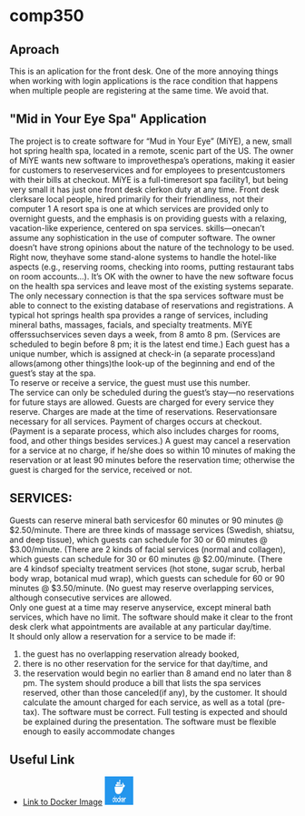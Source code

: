 # comp350
## Aproach
This is an aplication for the front desk. 
One of the more annoying things when working with login applications is the race condition that happens when multiple people are registering at the same time. 
We avoid that.

## "Mid in Your Eye Spa" Application

The project is to create software for “Mud in Your Eye” (MiYE), a new, small hot spring health spa, located in a remote, scenic part of the US. 
The owner of MiYE wants new software to improvethespa’s operations, making it easier for customers to reserveservices and for employees to presentcustomers with their bills at checkout.
MiYE is a full-timeresort spa facility1, but being very small it has just one front desk clerkon duty at any time. 
Front desk clerksare local people, hired primarily for their friendliness, not their computer 1 A resort spa is one at which services are provided only to overnight guests, and the emphasis is on providing guests with a relaxing, vacation-like experience, centered on spa services. 
skills—onecan’t assume any sophistication in the use of computer software. 
The owner doesn’t have strong opinions about the nature of the technology to be used. 
Right now, theyhave some stand-alone systems to handle the hotel-like aspects (e.g., reserving rooms, checking into rooms, putting restaurant tabs on room accounts...).
It’s OK with the owner to have the new software focus on the health spa services and leave most of the existing systems separate. 
The only necessary connection is that the spa services software must be able to connect to the existing database of reservations and registrations.
A typical hot springs health spa provides a range of services, including mineral baths, massages, facials, and specialty treatments. 
MiYE offerssuchservices seven days a week, from 8 amto 8 pm. (Services are scheduled to begin before 8 pm; it is the latest end time.)
Each guest has a unique number, which is assigned at check-in (a separate process)and allows(among other things)the look-up of the beginning and end of the guest’s stay at the spa.  
To reserve or receive a service, the guest must use this number.  
The service can only be scheduled during the guest’s stay—no reservations for future stays are allowed. 
Guests are charged for every service they reserve. 
Charges are made at the time of reservations. 
Reservationsare necessary for all services. 
Payment of charges occurs at checkout.(Payment is a separate process, which also includes charges for rooms, food, and other things besides services.)
A guest may cancel a reservation for a service at no charge, if he/she does so within 10 minutes of making the reservation or at least 90 minutes before the reservation time; otherwise the guest is charged for the service, received or not. 


## SERVICES:


Guests can reserve mineral bath servicesfor 60 minutes or 90 minutes @ $2.50/minute. 
There are three kinds of massage services (Swedish, shiatsu, and deep tissue), which guests can schedule for 30 or 60 minutes @ $3.00/minute. 
(There are 2 kinds of facial services (normal and collagen), which guests can schedule for 30 or 60 minutes @ $2.00/minute. 
(There are 4 kindsof specialty treatment services (hot stone, sugar scrub, herbal body wrap, botanical mud wrap), which guests can schedule for 60 or 90 minutes @ $3.50/minute. 
(No guest may reserve overlapping services, although consecutive services are allowed.  
Only one guest at a time may reserve anyservice, except mineral bath services, which have no limit.
The software should make it clear to the front desk clerk what appointments are available at any particular day/time.  
It should only allow a reservation for a service to be made if: 
1) the guest has no overlapping reservation already booked, 
2) there is no other reservation for the service for that day/time, and 
3) the reservation would begin no earlier than 8 amand end no later than 8 pm.
The system should produce a bill that lists the spa services reserved, other than those canceled(if any), by the customer. 
It should calculate the amount charged for each service, as well as a total (pre-tax).
The software must be correct. Full testing is expected and should be explained during the presentation.
The software must be flexible enough to easily accommodate changes 

## Useful Link
+ [Link to Docker Image](https://www.docker.com/) <img src="img/docker.png" alt="alt text" width="50" height="50">
